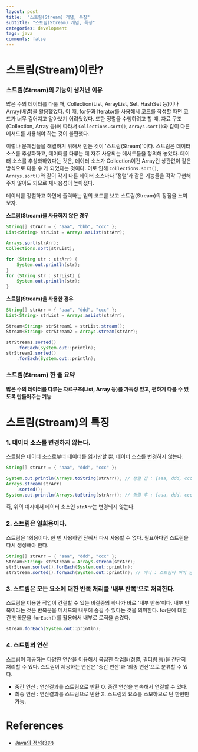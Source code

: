 ```yaml
---
layout: post
title:  "스트림(Stream) 개념, 특징"
subtitle: "스트림(Stream) 개념, 특징"
categories: development
tags: java
comments: false
---
```


# 스트림(Stream)이란?

### 스트림(Stream)의 기능이 생겨난 이유

많은 수의 데이터를 다룰 때, Collection(List, ArrayList, Set, HashSet 등)이나 Array(배열)을 활용했었다. 이 때, for문과 Iterator를 사용해서 코드를 작성할 때면 코드가 너무 길어지고 알아보기 어려웠었다. 또한 정렬을 수행하려고 할 때, 자료 구조(Collection, Array 등)에 따라서 `Collections.sort()`, `Arrays.sort()`와 같이 다른 메서드를 사용해야 하는 것이 불편했다. 

이렇나 문제점들을 해결하기 위해서 만든 것이 '스트림(Stream)'이다. 스트림은 데이터 소스를 추상화하고, 데이터를 다루는 데 자주 사용되는 메서드들을 정의해 놓았다. 데이터 소스를 추상화하였다는 것은, 데이터 소스가 Collection이건 Array건 상관없이 같은 방식으로 다룰 수 게 되었다는 것이다. 이로 인해 `Collections.sort()`, `Arrays.sort()`와 같이 각기 다른 데이터 소스마다 '정렬'과 같은 기능들을 각각 구현해주지 않아도 되므로 재사용성이 높아졌다. 

데이터를 정렬하고 화면에 출력하는 밑의 코드를 보고 스트림(Stream)의 장점을 느껴보자.

**스트림(Stream)을 사용하지 않은 경우**

```java
String[] strArr = { "aaa", "bbb", "ccc" };
List<String> strList = Arrays.asList(strArr);

Arrays.sort(strArr);
Collections.sort(strList);

for (String str : strArr) {
    System.out.println(str);
}
for (String str : strList) {
    System.out.println(str);
}
```

**스트림(Stream)을 사용한 경우**

```java
String[] strArr = { "aaa", "ddd", "ccc" };
List<String> strList = Arrays.asList(strArr);

Stream<String> strStream1 = strList.stream();
Stream<String> strStream2 = Arrays.stream(strArr);

strStream1.sorted()
    .forEach(System.out::println);
strStream2.sorted()
    .forEach(System.out::println);
```

### 스트림(Stream) 한 줄 요약

**많은 수의 데이터를 다루는 자료구조(List, Array 등)를 가독성 있고, 편하게 다룰 수 있도록 만들어주는 기능**

# 스트림(Stream)의 특징

### 1. 데이터 소스를 변경하지 않는다.

스트림은 데이터 소스로부터 데이터를 읽기만할 뿐, 데이터 소스를 변경하지 않는다. 

```java
String[] strArr = { "aaa", "ddd", "ccc" };

System.out.println(Arrays.toString(strArr)); // 정렬 전 : [aaa, ddd, ccc]
Arrays.stream(strArr)
    .sorted();
System.out.println(Arrays.toString(strArr)); // 정렬 후 : [aaa, ddd, ccc]
```

즉, 위의 예시에서 데이터 소스인 `strArr`는 변경되지 않는다. 

### 2. 스트림은 일회용이다.

스트림은 1회용이다. 한 번 사용하면 닫혀서 다시 사용할 수 없다. 필요하다면 스트림을 다시 생성해야 한다. 

```java
String[] strArr = { "aaa", "ddd", "ccc" };
Stream<String> strStream = Arrays.stream(strArr);
strStream.sorted().forEach(System.out::println);
strStream.sorted().forEach(System.out::println); // 에러 : 스트림이 이미 닫혔음
```

### 3. 스트림은 모든 요소에 대한 반복 처리를 '내부 반복'으로 처리한다.

스트림을 이용한 작업이 간결할 수 있는 비결중의 하나가 바로 '내부 반복'이다. 내부 반복이라는 것은 반복문을 메서드의 내부에 숨길 수 있다는 것을 의미한다. for문에 대한 긴 반복문을 `forEach()`를 활용해서 내부로 로직을 숨겼다. 

```java
stream.forEach(System.out::println);
```

### 4. 스트림의 연산

스트림이 제공하는 다양한 연산을 이용해서 복잡한 작업들(정렬, 필터링 등)을 간단히 처리할 수 있다. 스트림이 제공하는 연산은 '중간 연산'과 '최종 연산'으로 분류할 수 있다. 

- 중간 연산 : 연산결과를 스트림으로 반환 O. 중간 연산을 연속해서 연결할 수 있다.
- 최종 연산 : 연산결과를 스트림으로 반환 X. 스트림의 요소를 소모하므로 단 한번만 가능.

# References

- [Java의 정석(3판)](http://www.yes24.com/Product/Goods/24259565)